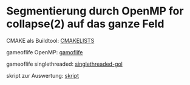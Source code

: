 # Segmentierung durch OpenMP for collapse(2) auf das ganze Feld


CMAKE als Buildtool: [CMAKELISTS](./CMakeLists.txt)

gameoflife OpenMP: [gamoflife](./gameoflife.c)

gameoflife singlethreaded: [singlethreaded-gol](./gameoflife-old.c)

skript zur Auswertung: [skript](./script-omp.sh)